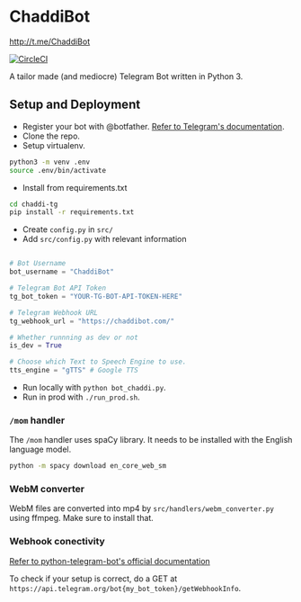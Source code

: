 # ChaddiBot
http://t.me/ChaddiBot

[![CircleCI](https://circleci.com/gh/arkits/chaddi-tg/tree/master.svg?style=svg)](https://circleci.com/gh/arkits/chaddi-tg/tree/master)

A tailor made (and mediocre) Telegram Bot written in Python 3.

## Setup and Deployment

* Register your bot with @botfather. [Refer to Telegram's documentation](https://core.telegram.org/bots#3-how-do-i-create-a-bot).
* Clone the repo.
* Setup virtualenv.

```bash
python3 -m venv .env
source .env/bin/activate
```

* Install from requirements.txt
```bash
cd chaddi-tg
pip install -r requirements.txt
```
* Create `config.py` in `src/`
* Add `src/config.py` with relevant information


```python

# Bot Username
bot_username = "ChaddiBot"

# Telegram Bot API Token
tg_bot_token = "YOUR-TG-BOT-API-TOKEN-HERE"

# Telegram Webhook URL
tg_webhook_url = "https://chaddibot.com/"

# Whether runnning as dev or not
is_dev = True

# Choose which Text to Speech Engine to use.
tts_engine = "gTTS" # Google TTS

```
* Run locally with `python bot_chaddi.py`.
* Run in prod with `./run_prod.sh`.

### `/mom` handler

The `/mom` handler uses spaCy library. It needs to be installed with the English language model.

```bash 
python -m spacy download en_core_web_sm
```

### WebM converter

WebM files are converted into mp4 by `src/handlers/webm_converter.py` using ffmpeg. Make sure to install that. 

### Webhook conectivity

[Refer to python-telegram-bot's official documentation](https://github.com/python-telegram-bot/python-telegram-bot/wiki/Webhooks)

To check if your setup is correct, do a GET at ` https://api.telegram.org/bot{my_bot_token}/getWebhookInfo `.


